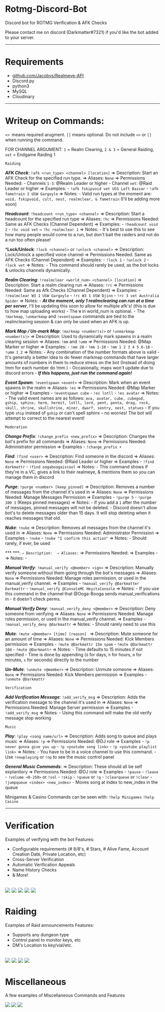 # Rotmg-Discord-Bot
Discord bot for ROTMG Verification &amp; AFK Checks

Please contact me on discord (Darkmatter#7321) if you'd like the bot added to your server.

-----
# Requirements
- [github.com/Jacobvs/Realmeye-API](https://github.com/Jacobvs/RealmEye-API)
- Discord.py
- python3
- MySQL
- Cloudinary

-----

# Writeup on Commands:
`<> `means required arugment. `[]` means optional. Do not include `<>` or `[]` when running the command.

FOR CHANNEL ARGUMENT: `1` = Realm Clearing, `2 & 3` = General Raiding, `vet` = Endgame Raiding 1

```Raiding```

***AFK Check***: `!afk <run_type> <channel> [location]`
⇒ Description: Start an AFK Check for the specified run type.
⇒ Aliases: `None`
⇒ Permissions Needed: 
    - Channels `1-3`: @Realm Leader or higher
    - Channel `vet`: @Raid Leader  or higher
⇒ Examples: 
    - `!afk fskipvoid vet USS Left Bazzar`
    - `!afk fametrain 2 USW Gargoyle`
⇒ Notes:
    - Valid run types at the moment are: `void, fskipvoid, cult, nest, realmclear, & fametrain` (I'll be adding more soon)

***Headcount***: `!headcount <run_type> <channel>`
⇒ Description: Start a headcount for the specified run type
⇒ Aliases: `!hc`
⇒ Permissions Needed: Same as AFK Checks (Channel Dependent)
⇒ Examples:
    - `!headcount void 2`
    - `!hc void vet`
    ~ `!hc realmclear 1`
⇒ Notes:
    - It's best to use this to see how many people would come to a run, but don't bait the raiders and not do a run too often please!

***Lock/Unlock**: `!lock <channel>` or `!unlock <channel>`
⇒ Description: Lock/Unlock a specified voice channel
⇒ Permissions Needed: Same as AFK Checks (Channel Dependent)
⇒ Examples:
    - `!lock 1`
    - `!unlock 2`
    - `!lock vet`
⇒ Notes:
    - This command should rarely be used, as the bot locks & unlocks channels dynamically.

***Realm Clearing***: `!realmclear <world_num> <channel> [location]`
⇒ Description: Start a realm clearing run
⇒ Aliases: `!rc`
⇒ Permissions Needed: Same as Afk Checks (Channel Dependent)
⇒ Examples:
    - `!realmclear W3 1 USW Gargoyle`
    - `!rc W3 1 USW Djinn`
    - `!rc 3 vet Australia Spider`
⇒ Notes:
    - ***At the moment, only 1 realmclearing can run at a time per server***, I'll be updating this soon to allow for multiple afk's! (this is due to how map uploading works)
    - The `W` in world_num is optional.
    - The `!markmap`, `!unmarkmap` and `!eventspawn` commands are tied to the realmclearing session & can only be used when an AFK is up.

***Mark Map / Un-mark Map***: `!markmap <number(s)>` or `!unmarkmap <number(s)>`
⇒ Description: Used to dynamically mark spawns in a realm clearing session
⇒ Aliases: `!mm` and `!umm`
⇒ Permissions Needed: @Map Marker or higher
⇒ Examples:
    - `!mm 20`
    - `!mm 1-10`
    - `!mm 1 2 3 4 5 6-10`
    - `!umm 1 2`
⇒ Notes:
    - Any combination of the number formats above is valid
    - It's generally a better idea to do fewer markmap commands that have larger amounts of numbers in them to reduce stress on the bot
      (Instead of doing !mm for each number do !mm <numbers>)
    - Occasionally, maps won't update due to discord errors - ***If this happens, just run the command again!***

***Event Spawn***: `!eventspawn <event>`
⇒ Description: Mark when an event spawns in the realm
⇒ Aliases: `!es`
⇒ Permissions Needed: @Map Marker or higher
⇒ Examples
    - `!eventspawn cube`
    - `!es lotll`
    - `!es avatar`
⇒ Notes:
    - The valid event names are as follows:
    `ava, avatar, cube, cubegod, gship, sphinx, herm, hermit, lotll, lord, pent, penta, drag, rock, skull, shrine, skullshrine, miner, dwarf, sentry, nest, statues`
    - If you type `ship` instead of `gship` or can't spell sphinx – no worries! The bot will attempt to correct to the nearest event!


```Moderation```

***Change Prefix***: `!change_prefix <new_prefix>`
⇒ Description: Changes the bot's prefix for all commands
⇒ Aliases: `None`
⇒ Permissions Needed: Administrator permission
⇒ Examples
    - `!change_prefix +`

***Find***: `!find <user>`
⇒ Description: Find someone in the discord
⇒ Aliases: `None`
⇒ Permissions Needed: @Raid Leader or higher
⇒ Examples
    - `!find darkmattr`
    - `!find oogaboogaiscool`
⇒ Notes:
    - This command shows if they're in a VC, gives a link to their realmeye, & mentions them so you can manage them in discord

***Purge***: `!purge <number> [keep_pinned]`
⇒ Description: Removes a number of messages from the channel it's used in
⇒ Aliases: `None`
⇒ Permissions Needed: Manage Messages Permission
⇒ Examples
    - `!purge 5`
    - `!purge 100 1` (Keeps pinned messages)
⇒ Notes:
    - If you add a `1` after the number of messages, pinned messages will not be deleted.
    - Discord doesn't allow bot's to delete messages older than 15 days. It will stop deleting when it reaches messages that old.

***Nuke***: `!nuke`
⇒ Description: Removes all messages from the channel it's used in
⇒ Aliases: `None`
⇒ Permissions Needed: Administrator Permission
⇒ Examples
    - `!nuke`
    - `!nuke "I confirm this action"`
⇒ Notes:
    - Should rarely, if ever, be used

*** ***: ``
⇒ Description: 
⇒ Aliases: ``
⇒ Permissions Needed:
⇒ Examples
    -
⇒ Notes:
    -

***Manual Verify***: `!manual_verify <@member> <ign>`
⇒ Description: Manually verify someone without them going through the bot's messages
⇒ Aliases: `None`
⇒ Permissions Needed: Manage roles permission, or used in the manual_verify channel.
⇒ Examples
    - `!manual_verify @Darkmatter Darkmattr`
    - `!manual_verify @ConsoleMC HeyitsConsole`
⇒ Notes:
    - If you use this command in the channel that @Ooga-Booga sends manual_verifications in - it doesn't check perms.

***Manual Verify Deny***: `!manual_verify_deny <@member>`
⇒ Description: Deny someone from verifying
⇒ Aliases: `None`
⇒ Permissions Needed: Manage roles permission, or used in the manual_verify channel.
⇒ Examples
    - `!manual_verify_deny @darkmattr`
⇒ Notes:
    - Should rarely need to use this

***Mute***: `!mute <@member> [time] [reason] `
⇒ Description: Mute someone for an amount of time
⇒ Aliases: `None`
⇒ Permissions Needed: Kick Members permission
⇒ Examples
    - `!mute @Darkmattr 15m spam`
    - `!mute @Darkmattr 10d`
    - `!mute @Darkmattr`
⇒ Notes:
    - Time defaults to 15 minutes if not specified
    - Time is done by appending (`d` for days, `h` for hours, `m` for minutes, `s` for seconds) directly to the number

***Un-Mute***: `!unmute <@member>`
⇒ Description: Unmute someone
⇒ Aliases: `None`
⇒ Permissions Needed: Kick Members permission
⇒ Examples
    - `!unmute @Darkmattr`


```Verification```

***Add Verification Message***: `!add_verify_msg`
⇒ Description: Adds the verification message to the channel it's used in
⇒ Aliases: `None`
⇒ Permissions Needed: Manage Server permission
⇒ Examples
    - `!add_verify_msg`
⇒ Notes:
    - Using this command will make the old verify message stop working


```Music```

***Play***: `!play <song name/url>`
⇒ Description: Adds song to queue and plays music
⇒ Aliases: `!p`
⇒ Permissions Needed: @DJ role
⇒ Examples
    - `!p never gonna give you up`
    - `!p <youtube song link>`
    - `!p <youtube playlist link>`
⇒ Notes:
    - You have to be in a voice channel to use this command.
    - Use `!nowplaying` or `!np` to see the music control panel

***General Music Commands***: 
⇒ Description: These should all be self explanitory
⇒ Permissions Needed: @DJ role
⇒ Examples
    - `!pause`
    - `!leave`
    - `!volume <0-250>` or `!vol`
    - `!skip`
    - `!queue` or `!q`
    - `!clearqueue` or `!clear`
    - `!jumpqueue <index> <new_index>` - Moves song at index to new_index in the queue



Minigames & Casino Commands can be seen with:
`!help Minigames`
`!help Casino`

-----
# Verification
Examples of verifying with the bot
Features:
- Configurable requirements (# 8/8's, # Stars, # Alive Fame, Account Creation Date, Private Location, etc)
- Cross-Server Verification
- Automatic Verification Appeals
- Name History Checks
- & More!

![](https://i.imgur.com/UT8pK7D.png)
![](https://i.imgur.com/WpCK1sm.png)
![](https://i.imgur.com/XEb9irx.png)
![](https://i.imgur.com/lYxU2jl.png)
![](https://i.imgur.com/tqjdDYc.png)
----
# Raiding
Examples of Raid announcements
Features:
- Supports any dungeon type
- Control panel to monitor keys, etc
- DM's Location to key/vial/etc.

![](https://i.imgur.com/TTazLL5.png)
![](https://i.imgur.com/lKxb2qX.png)
![](https://i.imgur.com/BaEtE6q.png)
![](https://i.imgur.com/RZcvxUc.png)
-----
# Miscellaneous
A few examples of Miscellaneous Commands and Features

![](https://i.imgur.com/OyOaBqI.png)
![](https://i.imgur.com/1t7FUCW.png)
![](https://i.imgur.com/bpFc4rL.png)
